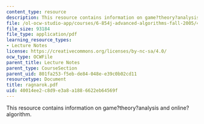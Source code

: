 ```yaml
---
content_type: resource
description: This resource contains information on game?theory?analysis and online?algorithm.
file: /ol-ocw-studio-app/courses/6-854j-advanced-algorithms-fall-2005/40014ee2c8d9e3a8a1886622eb64569f_ragnarok.pdf
file_size: 93184
file_type: application/pdf
learning_resource_types:
- Lecture Notes
license: https://creativecommons.org/licenses/by-nc-sa/4.0/
ocw_type: OCWFile
parent_title: Lecture Notes
parent_type: CourseSection
parent_uid: 801fa253-f5eb-de84-048e-e39c0b02cd11
resourcetype: Document
title: ragnarok.pdf
uid: 40014ee2-c8d9-e3a8-a188-6622eb64569f
---
```

This resource contains information on game?theory?analysis and online?algorithm.